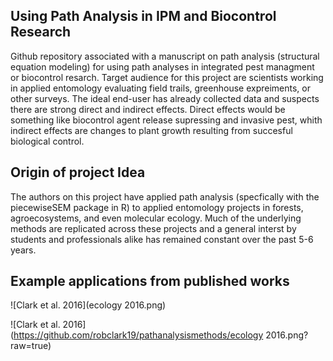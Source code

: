 ## Using Path Analysis in IPM and Biocontrol Research

Github repository associated with a manuscript on path analysis (structural equation modeling) for using path analyses in integrated pest managment or biocontrol resarch. Target audience for this project are scientists working in applied entomology evaluating field trails, greenhouse expreiments, or other surveys. The ideal end-user has already collected data and suspects there are strong direct and indirect effects. Direct effects would be something like biocontrol agent release supressing and invasive pest, whith indirect effects are changes to plant growth resulting from succesful biological control.

## Origin of project Idea

The authors on this project have applied path analysis (specfically with the piecewiseSEM package in R) to applied entomology projects in forests, agroecosystems, and even molecular ecology. Much of the underlying methods are replicated across these projects and a general interst by students and professionals alike has remained constant over the past 5-6 years.

## Example applications from published works

![Clark et al. 2016](ecology 2016.png)

![Clark et al. 2016](https://github.com/robclark19/pathanalysismethods/ecology 2016.png?raw=true)

